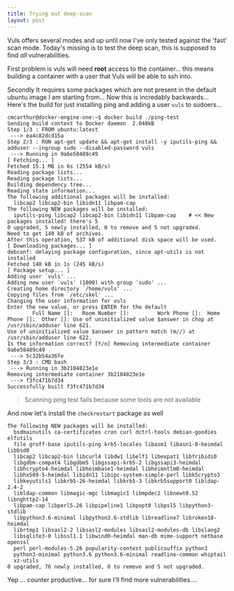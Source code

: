 ```yaml
---
title: Trying out deep-scan
layout: post
---
```


Vuls offers several modes and up until now I've only tested against the 'fast' scan mode. Today's missing is to test the deep scan, this is supposed to find _all_ vulnerabilities.

First problem is vuls will need __root__ access to the container... this means building a container with a user that Vuls will be able to ssh into.

Secondly It requires some packages which are not present in the default ubuntu image I am starting from... Now this is incredably backwards... Here's the build for just installing ping and adding a user `vuls` to sudoers...

```shell
cmcarthur@docker-engine-one:~$ docker build ./ping-test
Sending build context to Docker daemon  2.048kB
Step 1/3 : FROM ubuntu:latest
 ---> ea4c82dcd15a
Step 2/3 : RUN apt-get update && apt-get install -y iputils-ping && adduser --ingroup sudo --disabled-password vuls
 ---> Running in 9a6e58489c49
[ Fetching... ]
Fetched 15.1 MB in 6s (2554 kB/s)
Reading package lists...
Reading package lists...
Building dependency tree...
Reading state information...
The following additional packages will be installed:
  libcap2 libcap2-bin libidn11 libpam-cap
The following NEW packages will be installed:
  iputils-ping libcap2 libcap2-bin libidn11 libpam-cap    # << New packages installed! there's 5
0 upgraded, 5 newly installed, 0 to remove and 5 not upgraded.
Need to get 140 kB of archives.
After this operation, 537 kB of additional disk space will be used.
[ Downloading packages... ]
debconf: delaying package configuration, since apt-utils is not installed
Fetched 140 kB in 1s (245 kB/s)
[ Package setup... ]
Adding user `vuls' ...
Adding new user `vuls' (1000) with group `sudo' ...
Creating home directory `/home/vuls' ...
Copying files from `/etc/skel' ...
Changing the user information for vuls
Enter the new value, or press ENTER for the default
        Full Name []:   Room Number []:         Work Phone []:  Home Phone []:  Other []: Use of uninitialized value $answer in chop at /usr/sbin/adduser line 621.
Use of uninitialized value $answer in pattern match (m//) at /usr/sbin/adduser line 622.
Is the information correct? [Y/n] Removing intermediate container 9a6e58489c49
 ---> 5c32b54a36fe
Step 3/3 : CMD bash
 ---> Running in 3b2104823e1e
Removing intermediate container 3b2104823e1e
 ---> f3fc471b7d34
Successfully built f3fc471b7d34
```
> Scanning ping test fails because some tools are not available

And now let's  install the `checkrestart` package as well

```shell
The following NEW packages will be installed:
  bsdmainutils ca-certificates cron curl dctrl-tools debian-goodies elfutils
  file groff-base iputils-ping krb5-locales libasm1 libasn1-8-heimdal libbsd0
  libcap2 libcap2-bin libcurl4 libdw1 libelf1 libexpat1 libfribidi0
  libgdbm-compat4 libgdbm5 libgssapi-krb5-2 libgssapi3-heimdal
  libhcrypto4-heimdal libheimbase1-heimdal libheimntlm0-heimdal
  libhx509-5-heimdal libidn11 libipc-system-simple-perl libk5crypto3
  libkeyutils1 libkrb5-26-heimdal libkrb5-3 libkrb5support0 libldap-2.4-2
  libldap-common libmagic-mgc libmagic1 libmpdec2 libnewt0.52 libnghttp2-14
  libpam-cap libperl5.26 libpipeline1 libpopt0 libpsl5 libpython3-stdlib
  libpython3.6-minimal libpython3.6-stdlib libreadline7 libroken18-heimdal
  librtmp1 libsasl2-2 libsasl2-modules libsasl2-modules-db libslang2
  libsqlite3-0 libssl1.1 libwind0-heimdal man-db mime-support netbase openssl
  perl perl-modules-5.26 popularity-contest publicsuffix python3
  python3-minimal python3.6 python3.6-minimal readline-common whiptail
  xz-utils
0 upgraded, 76 newly installed, 0 to remove and 5 not upgraded.
```

Yep ... counter productive... for sure I'll find more vulnerabilities....
